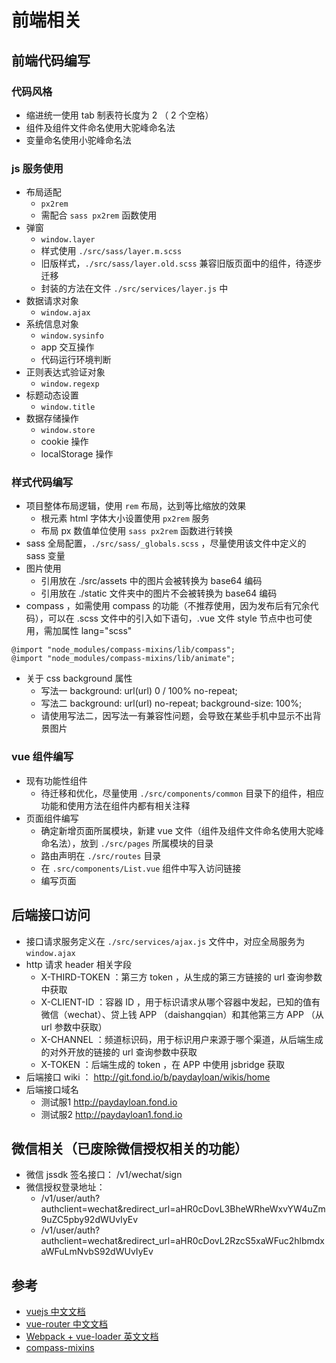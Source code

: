 # 前端相关

## 前端代码编写

### 代码风格
* 缩进统一使用 tab 制表符长度为 2 （ 2 个空格）
* 组件及组件文件命名使用大驼峰命名法
* 变量命名使用小驼峰命名法

### js 服务使用
* 布局适配
	* `px2rem`
	* 需配合 `sass px2rem` 函数使用
* 弹窗
	* `window.layer`
	* 样式使用 `./src/sass/layer.m.scss`
	* 旧版样式，`./src/sass/layer.old.scss` 兼容旧版页面中的组件，待逐步迁移
	* 封装的方法在文件 `./src/services/layer.js` 中
* 数据请求对象
	* `window.ajax`
* 系统信息对象
	* `window.sysinfo`
	* app 交互操作
	* 代码运行环境判断
* 正则表达式验证对象
	* `window.regexp`
* 标题动态设置
	* `window.title`
* 数据存储操作
	* `window.store`
	* cookie 操作
	* localStorage 操作

### 样式代码编写
* 项目整体布局逻辑，使用 `rem` 布局，达到等比缩放的效果
	* 根元素 html 字体大小设置使用 `px2rem` 服务
	* 布局 px 数值单位使用 `sass px2rem` 函数进行转换
* sass 全局配置，`./src/sass/_globals.scss` ，尽量使用该文件中定义的 sass 变量
* 图片使用
	* 引用放在 ./src/assets 中的图片会被转换为 base64 编码
	* 引用放在 ./static 文件夹中的图片不会被转换为 base64 编码
* compass ，如需使用 compass 的功能（不推荐使用，因为发布后有冗余代码），可以在 .scss 文件中的引入如下语句，.vue 文件 style 节点中也可使用，需加属性 lang="scss"
```
@import "node_modules/compass-mixins/lib/compass";
@import "node_modules/compass-mixins/lib/animate";
```
* 关于 css background 属性
	* 写法一 background: url(url) 0 / 100% no-repeat;
	* 写法二 background: url(url) no-repeat; background-size: 100%;
	* 请使用写法二，因写法一有兼容性问题，会导致在某些手机中显示不出背景图片

### vue 组件编写
* 现有功能性组件
	* 待迁移和优化，尽量使用 `./src/components/common` 目录下的组件，相应功能和使用方法在组件内都有相关注释
* 页面组件编写
	* 确定新增页面所属模块，新建 vue 文件（组件及组件文件命名使用大驼峰命名法），放到 `./src/pages` 所属模块的目录
	* 路由声明在 `./src/routes` 目录
	* 在 `.src/components/List.vue` 组件中写入访问链接
	* 编写页面

## 后端接口访问
* 接口请求服务定义在 `./src/services/ajax.js` 文件中，对应全局服务为 `window.ajax`
* http 请求 header 相关字段
	* X-THIRD-TOKEN ：第三方 token ，从生成的第三方链接的 url 查询参数中获取
  * X-CLIENT-ID ：容器 ID ，用于标识请求从哪个容器中发起，已知的值有微信（wechat）、贷上钱 APP （daishangqian）和其他第三方 APP （从 url 参数中获取）
  * X-CHANNEL ：频道标识码，用于标识用户来源于哪个渠道，从后端生成的对外开放的链接的 url 查询参数中获取
  * X-TOKEN ：后端生成的 token ，在 APP 中使用 jsbridge 获取
* 后端接口 wiki ： http://git.fond.io/b/paydayloan/wikis/home
* 后端接口域名
	* 测试服1 http://paydayloan.fond.io
	* 测试服2 http://paydayloan1.fond.io

## 微信相关（已废除微信授权相关的功能）
* 微信 jssdk 签名接口： /v1/wechat/sign
* 微信授权登录地址：
	* /v1/user/auth?authclient=wechat&redirect_url=aHR0cDovL3BheWRheWxvYW4uZm9uZC5pby92dWUvIyEv
	* /v1/user/auth?authclient=wechat&redirect_url=aHR0cDovL2RzcS5xaWFuc2hlbmdxaWFuLmNvbS92dWUvIyEv

## 参考
* [vuejs 中文文档](http://cn.vuejs.org/guide/)
* [vue-router 中文文档](https://github.com/vuejs/vue-router/tree/1.0/docs/zh-cn)
* [Webpack + vue-loader 英文文档](http://vuejs-templates.github.io/webpack/)
* [compass-mixins](https://github.com/Igosuki/compass-mixins)